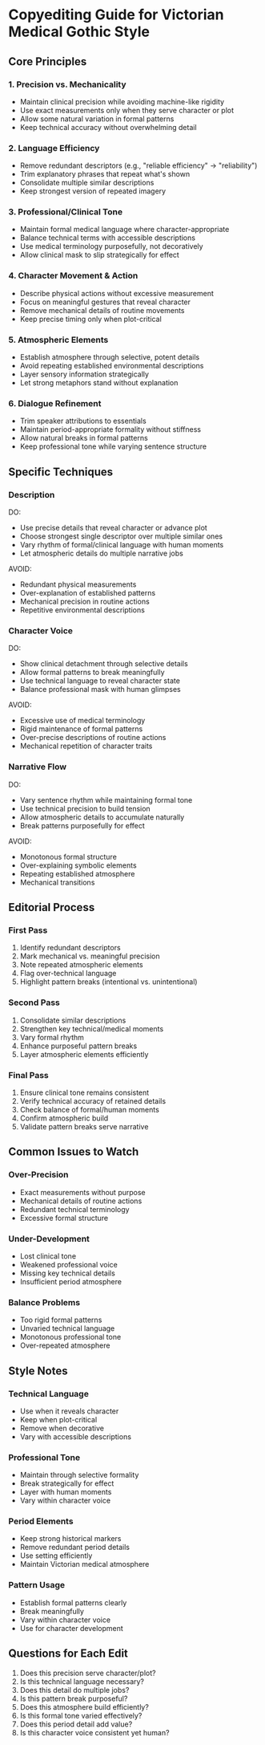 # Copyediting Guide for Victorian Medical Gothic Style

## Core Principles

### 1. Precision vs. Mechanicality
- Maintain clinical precision while avoiding machine-like rigidity
- Use exact measurements only when they serve character or plot
- Allow some natural variation in formal patterns
- Keep technical accuracy without overwhelming detail

### 2. Language Efficiency
- Remove redundant descriptors (e.g., "reliable efficiency" → "reliability")
- Trim explanatory phrases that repeat what's shown
- Consolidate multiple similar descriptions
- Keep strongest version of repeated imagery

### 3. Professional/Clinical Tone
- Maintain formal medical language where character-appropriate
- Balance technical terms with accessible descriptions
- Use medical terminology purposefully, not decoratively
- Allow clinical mask to slip strategically for effect

### 4. Character Movement & Action
- Describe physical actions without excessive measurement
- Focus on meaningful gestures that reveal character
- Remove mechanical details of routine movements
- Keep precise timing only when plot-critical

### 5. Atmospheric Elements
- Establish atmosphere through selective, potent details
- Avoid repeating established environmental descriptions
- Layer sensory information strategically
- Let strong metaphors stand without explanation

### 6. Dialogue Refinement
- Trim speaker attributions to essentials
- Maintain period-appropriate formality without stiffness
- Allow natural breaks in formal patterns
- Keep professional tone while varying sentence structure

## Specific Techniques

### Description
DO:
- Use precise details that reveal character or advance plot
- Choose strongest single descriptor over multiple similar ones
- Vary rhythm of formal/clinical language with human moments
- Let atmospheric details do multiple narrative jobs

AVOID:
- Redundant physical measurements
- Over-explanation of established patterns
- Mechanical precision in routine actions
- Repetitive environmental descriptions

### Character Voice
DO:
- Show clinical detachment through selective details
- Allow formal patterns to break meaningfully
- Use technical language to reveal character state
- Balance professional mask with human glimpses

AVOID:
- Excessive use of medical terminology
- Rigid maintenance of formal patterns
- Over-precise descriptions of routine actions
- Mechanical repetition of character traits

### Narrative Flow
DO:
- Vary sentence rhythm while maintaining formal tone
- Use technical precision to build tension
- Allow atmospheric details to accumulate naturally
- Break patterns purposefully for effect

AVOID:
- Monotonous formal structure
- Over-explaining symbolic elements
- Repeating established atmosphere
- Mechanical transitions

## Editorial Process

### First Pass
1. Identify redundant descriptors
2. Mark mechanical vs. meaningful precision
3. Note repeated atmospheric elements
4. Flag over-technical language
5. Highlight pattern breaks (intentional vs. unintentional)

### Second Pass
1. Consolidate similar descriptions
2. Strengthen key technical/medical moments
3. Vary formal rhythm
4. Enhance purposeful pattern breaks
5. Layer atmospheric elements efficiently

### Final Pass
1. Ensure clinical tone remains consistent
2. Verify technical accuracy of retained details
3. Check balance of formal/human moments
4. Confirm atmospheric build
5. Validate pattern breaks serve narrative

## Common Issues to Watch

### Over-Precision
- Exact measurements without purpose
- Mechanical details of routine actions
- Redundant technical terminology
- Excessive formal structure

### Under-Development
- Lost clinical tone
- Weakened professional voice
- Missing key technical details
- Insufficient period atmosphere

### Balance Problems
- Too rigid formal patterns
- Unvaried technical language
- Monotonous professional tone
- Over-repeated atmosphere

## Style Notes

### Technical Language
- Use when it reveals character
- Keep when plot-critical
- Remove when decorative
- Vary with accessible descriptions

### Professional Tone
- Maintain through selective formality
- Break strategically for effect
- Layer with human moments
- Vary within character voice

### Period Elements
- Keep strong historical markers
- Remove redundant period details
- Use setting efficiently
- Maintain Victorian medical atmosphere

### Pattern Usage
- Establish formal patterns clearly
- Break meaningfully
- Vary within character voice
- Use for character development

## Questions for Each Edit

1. Does this precision serve character/plot?
2. Is this technical language necessary?
3. Does this detail do multiple jobs?
4. Is this pattern break purposeful?
5. Does this atmosphere build efficiently?
6. Is this formal tone varied effectively?
7. Does this period detail add value?
8. Is this character voice consistent yet human? 